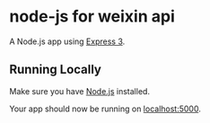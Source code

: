 # node-js for weixin api

A Node.js app using [Express 3](http://expressjs.com/).

## Running Locally

Make sure you have [Node.js](http://nodejs.org/) installed.

Your app should now be running on [localhost:5000](http://localhost:5000/).

